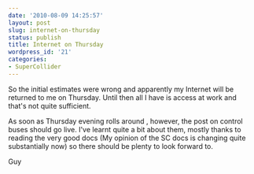 ```yaml
---
date: '2010-08-09 14:25:57'
layout: post
slug: internet-on-thursday
status: publish
title: Internet on Thursday
wordpress_id: '21'
categories:
- SuperCollider
---
```


So the initial estimates were wrong and apparently my Internet will be returned to me on Thursday. Until then all I have is access at work and that's not quite sufficient.

As soon as Thursday evening rolls around , however, the post on control buses should go live. I've learnt quite a bit about them, mostly thanks to reading the very good docs (My opinion of the SC docs is changing quite substantially now) so there should be plenty to look forward to.

Guy
